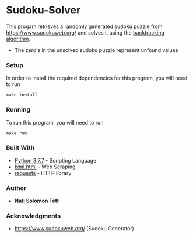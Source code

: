 # Sudoku-Solver

This progam retrieves a randomly generated sudoku puzzle from https://www.sudokuweb.org/ and solves it using the  [backtracking algorithm](https://en.wikipedia.org/wiki/Backtracking).

* The zero's in the unsolved sudoku puzzle represent unfound values

### Setup

In order to install the required dependencies for this program, you will need to run

```
make install
```

### Running

To run this program, you will need to run

```
make run
```

### Built With

* [Python 3.7.7](https://www.python.org/) - Scripting Language
* [lxml.html](https://lxml.de/) - Web Scraping
* [requests](https://requests.readthedocs.io/en/master/) - HTTP library

### Author

* **Nati Solomon Fett**

### Acknowledgments

* https://www.sudokuweb.org/ (Sudoku Generator)

